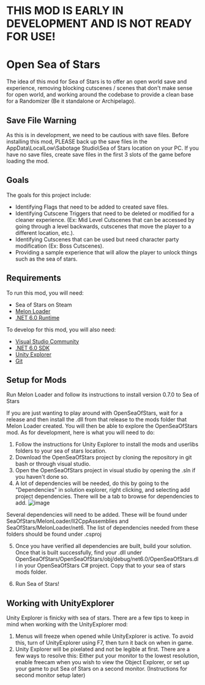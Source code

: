 # THIS MOD IS EARLY IN DEVELOPMENT AND IS NOT READY FOR USE!

# Open Sea of Stars
The idea of this mod for Sea of Stars is to offer an open world save and experience, removing blocking cutscenes / scenes that don't make sense for open world, and working around the codebase to provide a clean base for a Randomizer (Be it standalone or Archipelago). 

## Save File Warning
As this is in development, we need to be cautious with save files. Before installing this mod, PLEASE back up the save files in the AppData\LocalLow\Sabotage Studio\Sea of Stars location on your PC.
If you have no save files, create save files in the first 3 slots of the game before loading the mod.

## Goals
The goals for this project include:
- Identifying Flags that need to be added to created save files.
- Identifying Cutscene Triggers that need to be deleted or modified for a cleaner experience. (Ex: Mid Level Cutscenes that can be accessed by going through a level backwards, cutscenes that move the player to a different location, etc.).
- Identifying Cutscenes that can be used but need character party modification (Ex: Boss Cutscenes).
- Providing a sample experience that will allow the player to unlock things such as the sea of stars.

## Requirements
To run this mod, you will need:
- Sea of Stars on Steam
- [Melon Loader](https://melonwiki.xyz/#/?id=requirements)
- [.NET 6.0 Runtime](https://dotnet.microsoft.com/en-us/download/dotnet/6.0)

To develop for this mod, you will also need:
- [Visual Studio Community](https://visualstudio.microsoft.com/vs/community/)
- [.NET 6.0 SDK](https://dotnet.microsoft.com/en-us/download/dotnet/6.0)
- [Unity Explorer](https://github.com/GrahamKracker/UnityExplorer)
- [Git](https://git-scm.com/downloads)

## Setup for Mods
Run Melon Loader and follow its instructions to install version 0.7.0 to Sea of Stars

If you are just wanting to play around with OpenSeaOfStars, wait for a release and then install the .dll from that release to the mods folder that Melon Loader created. You will then be able to explore the OpenSeaOfStars mod.
As for development, here is what you will need to do:

1. Follow the instructions for Unity Explorer to install the mods and userlibs folders to your sea of stars location.
2. Download the OpenSeaOfStars project by cloning the repository in git bash or through visual studio.
3. Open the OpenSeaOfStars project in visual studio by opening the .sln if you haven't done so.
4. A lot of dependencies will be needed, do this by going to the "Dependencies" in solution explorer, right clicking, and selecting add project dependencies. There will be a tab to browse for dependencies to add.
![image](https://github.com/user-attachments/assets/8356ba7f-d956-4b9a-97b9-8965d7dce101)

Several dependencies will need to be added. These will be found under SeaOfStars/MelonLoader/Il2CppAssemblies and SeaOfStars/MelonLoader/net6. The list of dependencies needed from these folders should be found under .csproj

5. Once you have verified all dependencies are built, build your solution. Once that is built successfully, find your .dll under OpenSeaOfStars/OpenSeaOfStars/obj/debug/net6.0/OpenSeaOfStars.dll in your OpenSeaOfStars C# project. Copy that to your sea of stars mods folder.

6. Run Sea of Stars!

## Working with UnityExplorer
Unity Explorer is finicky with sea of stars. There are a few tips to keep in mind when working with the UnityExplorer mod:
1. Menus will freeze when opened while UnityExplorer is active. To avoid this, turn of UnityExplorer using F7, then turn it back on when in game.
2. Unity Explorer will be pixelated and not be legible at first. There are a few ways to resolve this: Either put your monitor to the lowest resolution, enable freecam when you wish to view the Object Explorer, or set up your game to put Sea of Stars on a second monitor. (Instructions for second monitor setup later)
